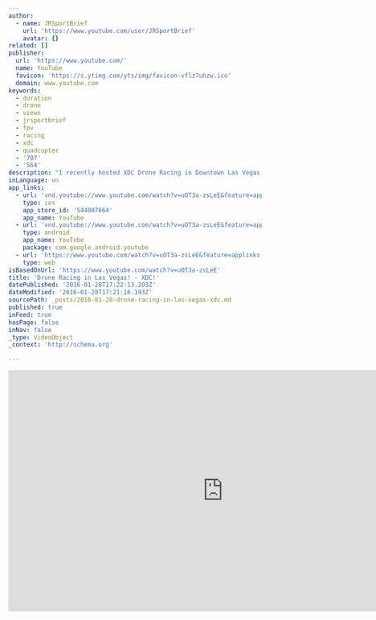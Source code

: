 ```yaml
---
author:
  - name: JRSportBrief
    url: 'https://www.youtube.com/user/JRSportBrief'
    avatar: {}
related: []
publisher:
  url: 'https://www.youtube.com/'
  name: YouTube
  favicon: 'https://s.ytimg.com/yts/img/favicon-vflz7uhzw.ico'
  domain: www.youtube.com
keywords:
  - duration
  - drone
  - views
  - jrsportbrief
  - fpv
  - racing
  - xdc
  - quadcopter
  - '707'
  - '564'
description: "I recently hosted XDC Drone Racing in Downtown Las Vegas, Nevada at the Zappos Headquarters! It's the future! http://xdcracing.com/ Subscribe to JRSportBrief: http://www.youtube.com/subscription_center?add_user=JRSportBrief Interviews and commentary with Kobe Bryant, Pelé, Manny Pacquiao and everyone in between! By a fan, for the fans! Videos all week long. JRSportBrief@gmail.com"
inLanguage: en
app_links:
  - url: 'vnd.youtube://www.youtube.com/watch?v=uOT3a-zsLeE&feature=applinks'
    type: ios
    app_store_id: '544007664'
    app_name: YouTube
  - url: 'vnd.youtube://www.youtube.com/watch?v=uOT3a-zsLeE&feature=applinks'
    type: android
    app_name: YouTube
    package: com.google.android.youtube
  - url: 'https://www.youtube.com/watch?v=uOT3a-zsLeE&feature=applinks'
    type: web
isBasedOnUrl: 'https://www.youtube.com/watch?v=uOT3a-zsLeE'
title: 'Drone Racing in Las Vegas! - XDC!'
datePublished: '2016-01-28T17:22:13.203Z'
dateModified: '2016-01-28T17:21:16.193Z'
sourcePath: _posts/2016-01-28-drone-racing-in-las-vegas-xdc.md
published: true
inFeed: true
hasPage: false
inNav: false
_type: VideoObject
_context: 'http://schema.org'

---
```

<iframe src="https://cdn.embedly.com/widgets/media.html?src=https%3A%2F%2Fwww.youtube.com%2Fembed%2FuOT3a-zsLeE%3Ffeature%3Doembed&amp;url=https%3A%2F%2Fwww.youtube.com%2Fwatch%3Fv%3DuOT3a-zsLeE&amp;image=https%3A%2F%2Fi.ytimg.com%2Fvi%2FuOT3a-zsLeE%2Fhqdefault.jpg&amp;key=b7d04c9b404c499eba89ee7072e1c4f7&amp;type=text%2Fhtml&amp;schema=youtube" width="854" height="480" scrolling="no" frameborder="0" allowfullscreen="allowfullscreen" style=""></iframe>